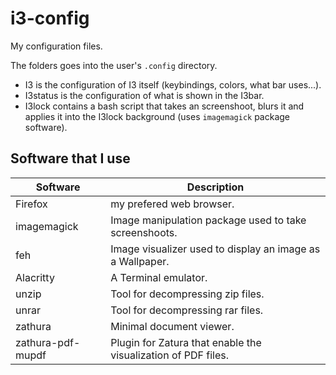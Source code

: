 # i3-config
My configuration files.

The folders goes into the user's `.config` directory.

- I3 is the configuration of I3 itself (keybindings, colors, what bar uses...).
- I3status is the configuration of what is shown in the I3bar.
- I3lock contains a bash script that takes an screenshoot, blurs it and applies it into the I3lock background (uses `imagemagick` package software).

## Software that I use

| Software        | Description | 
| ------------- |-------------|
| Firefox | my prefered web browser. |
| imagemagick | Image manipulation package used to take screenshoots. |
| feh | Image visualizer used to display an image as a Wallpaper. |
| Alacritty | A Terminal emulator. |
| unzip | Tool for decompressing zip files. |
| unrar | Tool for decompressing rar files. |
| zathura | Minimal document viewer. |
| zathura-pdf-mupdf | Plugin for Zatura that enable the visualization of PDF files. |
